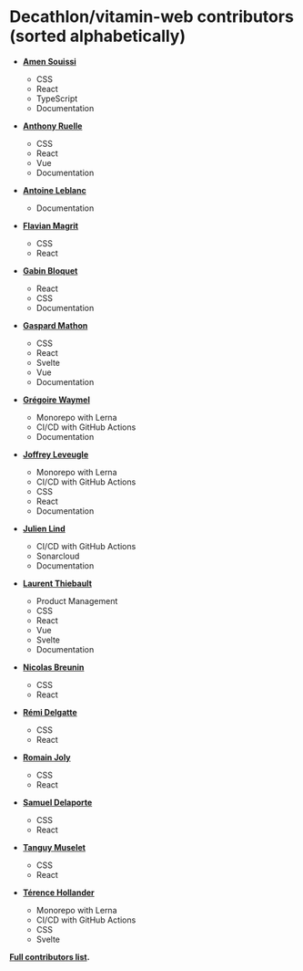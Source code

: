 # Decathlon/vitamin-web contributors (sorted alphabetically)

- **[Amen Souissi](https://github.com/amen-souissi)**

  - CSS
  - React
  - TypeScript
  - Documentation

- **[Anthony Ruelle](https://github.com/Anthony-dkt)**

  - CSS
  - React
  - Vue
  - Documentation

- **[Antoine Leblanc](https://github.com/antleblanc)**

  - Documentation

- **[Flavian Magrit](https://github.com/FlavianMagrit)**

  - CSS
  - React

- **[Gabin Bloquet](https://github.com/gabbloquet)**

  - React
  - CSS
  - Documentation

- **[Gaspard Mathon](https://github.com/GaspardMathon)**

  - CSS
  - React
  - Svelte
  - Vue
  - Documentation

- **[Grégoire Waymel](https://github.com/GregoireW)**

  - Monorepo with Lerna
  - CI/CD with GitHub Actions
  - Documentation

- **[Joffrey Leveugle](https://github.com/jleveugle)**

  - Monorepo with Lerna
  - CI/CD with GitHub Actions
  - CSS
  - React
  - Documentation

- **[Julien Lind](https://github.com/jlind23)**

  - CI/CD with GitHub Actions
  - Sonarcloud
  - Documentation

- **[Laurent Thiebault](https://github.com/lauthieb)**

  - Product Management
  - CSS
  - React
  - Vue
  - Svelte
  - Documentation

- **[Nicolas Breunin](https://github.com/NicolasBreunin)**

  - CSS
  - React

- **[Rémi Delgatte](https://github.com/rdelgatte)**

  - CSS
  - React

- **[Romain Joly](https://github.com/RomainJoly)**

  - CSS
  - React

- **[Samuel Delaporte](https://github.com/samueldelaporte)**

  - CSS
  - React

- **[Tanguy Muselet](https://github.com/tmuselet)**

  - CSS
  - React

- **[Térence Hollander](https://github.com/thollander)**

  - Monorepo with Lerna
  - CI/CD with GitHub Actions
  - CSS
  - Svelte

**[Full contributors list](https://github.com/Decathlon/vitamin-web/contributors).**
